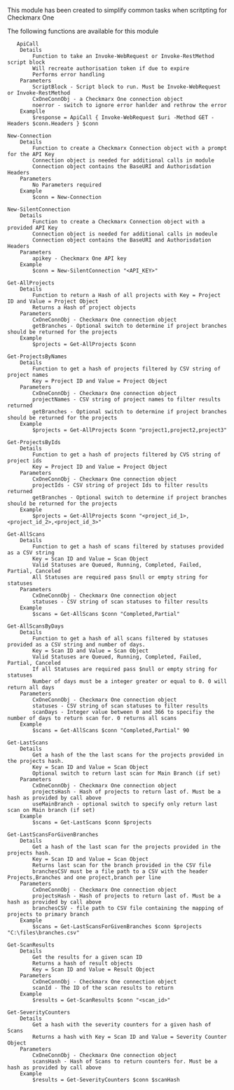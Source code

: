 This module has been created to simplify common tasks when scritpting for Checkmarx One
   
The following functions are available for this module
    
       ApiCall
        Details
            Function to take an Invoke-WebRequest or Invoke-RestMethod script block
            Will recreate authorisation token if due to expire
            Performs error handling
        Parameters
            ScriptBlock - Script block to run. Must be Invoke-WebRequest or Invoke-RestMethod
            CxOneConnObj - a Checkmarx One connection object
            noerror - switch to ignore error hanlder and rethrow the error
        Examplle 
            $response = ApiCall { Invoke-WebRequest $uri -Method GET -Headers $conn.Headers } $conn
    
    New-Connection
        Details
            Function to create a Checkmarx Connection object with a prompt for the API Key
            Connection object is needed for additional calls in module
            Connection object contains the BaseURI and Authorisdation Headers
        Parameters
            No Parameters required
        Example 
            $conn = New-Connection
    
    New-SilentConnection
        Details
            Function to create a Checkmarx Connection object with a provided API Key
            Connection object is needed for additional calls in modeule
            Connection object contains the BaseURI and Authorisdation Headers
        Parameters
            apikey - Checkmarx One API key
        Example
            $conn = New-SilentConnection "<API_KEY>"
        
    Get-AllProjects
        Details
            Function to return a Hash of all projects with Key = Project ID and Value = Project Object 
            Returns a Hash of project objects
        Parameters
            CxOneConnObj - Checkmarx One connection object
            getBranches - Optional switch to determine if project branches should be returned for the projects
        Example
            $projects = Get-AllProjects $conn
    
    Get-ProjectsByNames
        Details 
            Function to get a hash of projects filtered by CSV string of project names
            Key = Project ID and Value = Project Object 
        Parameters
            CxOneConnObj - Checkmarx One connection object
            projectNames - CSV string of project names to filter results returned
            getBranches - Optional switch to determine if project branches should be returned for the projects
        Example
            $projects = Get-AllProjects $conn "project1,project2,project3"
                  
    Get-ProjectsByIds
        Details
            Function to get a hash of projects filtered by CVS string of project ids
            Key = Project ID and Value = Project Object 
        Parameters
            CxOneConnObj - Checkmarx One connection object
            projectIds - CSV string of project Ids to filter results returned
            getBranches - Optional switch to determine if project branches should be returned for the projects
        Example
            $projects = Get-AllProjects $conn "<project_id_1>,<project_id_2>,<project_id_3>"
        
    Get-AllScans
        Details
            Function to get a hash of scans filtered by statuses provided as a CSV string
            Key = Scan ID and Value = Scan Object 
            Valid Statuses are Queued, Running, Completed, Failed, Partial, Canceled
            All Statuses are required pass $null or empty string for statuses
        Parameters
            CxOneConnObj - Checkmarx One connection object
            statuses - CSV string of scan statuses to filter results
        Example
            $scans = Get-AllScans $conn "Completed,Partial"
            
    Get-AllScansByDays
        Details
            Function to get a hash of all scans filtered by statuses provided as a CSV string and number of days.
            Key = Scan ID and Value = Scan Object
            Valid Statuses are Queued, Running, Completed, Failed, Partial, Canceled
            If all Statuses are required pass $null or empty string for statuses
            Number of days must be a integer greater or equal to 0. 0 will return all days
        Parameters
            CxOneConnObj - Checkmarx One connection object
            statuses - CSV string of scan statuses to filter results
            scanDays - Integer value between 0 and 366 to specifiy the number of days to return scan for. 0 returns all scans
        Example
            $scans = Get-AllScans $conn "Completed,Partial" 90
        
    Get-LastScans
        Details
            Get a hash of the the last scans for the projects provided in the projects hash.
            Key = Scan ID and Value = Scan Object
            Optional switch to return last scan for Main Branch (if set)
        Parameters
            CxOneConnObj - Checkmarx One connection object
            projectsHash - Hash of projects to return last of. Must be a hash as provided by call above
            useMainBranch - optional switch to specify only return last scan on Main branch (if set)
        Example
            $scans = Get-LastScans $conn $projects
            
    Get-LastScansForGivenBranches
        Details
            Get a hash of the last scan for the projects provided in the projects hash.
            Key = Scan ID and Value = Scan Object
            Returns last scan for the branch provided in the CSV file
            branchesCSV must be a file path to a CSV with the header Projects,Branches and one project,branch per line
        Parameters
            CxOneConnObj - Checkmarx One connection object
            projectsHash - Hash of projects to return last of. Must be a hash as provided by call above
            branchesCSV - file path to CSV file containing the mapping of projects to primary branch
        Example
            $scans = Get-LastScansForGivenBranches $conn $projects "C:\files\branches.csv"
            
    Get-ScanResults
        Details
            Get the results for a given scan ID
            Returns a hash of result objects
            Key = Scan ID and Value = Result Object
        Parameters
            CxOneConnObj - Checkmarx One connection object
            scanId - The ID of the scan results to return
        Example
            $results = Get-ScanResults $conn "<scan_id>"

    Get-SeverityCounters
        Details
            Get a hash with the severity counters for a given hash of Scans
            Returns a hash with Key = Scan ID and Value = Severity Counter Object
        Parameters
            CxOneConnObj - Checkmarx One connection object
            scansHash - Hash of Scans to return counters for. Must be a hash as provided by call above
        Example
            $results = Get-SeverityCounters $conn $scanHash
